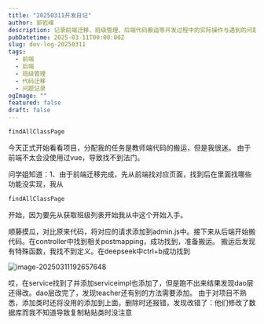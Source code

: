 ```yaml
---
title: "20250311开发日记"
author: 郭岩峰
description: 记录前端迁移、班级管理、后端代码搬运等开发过程中的实际操作与遇到的问题。
pubDatetime: 2025-03-11T00:00:00Z
slug: dev-log-20250311
tags:
  - 前端
  - 后端
  - 班级管理
  - 代码迁移
  - 问题记录
ogImage: ""
featured: false
draft: false
---
```


```java
findAllClassPage
```

今天正式开始看看项目，分配我的任务是教师端代码的搬运，但是我很迷。
由于前端不太会没使用过vue，导致找不到法门。

问学姐知道：1、由于前端迁移完成，先从前端找对应页面，找到后在里面找哪些功能没实现，我从

```java
findAllClassPage
```

开始，因为要先从获取班级列表开始我从中这个开始入手。

顺藤摸瓜，对比原来代码，将对应的请求添加到admin.js中。接下来从后端开始搬代码。在controller中找到相关postmapping，成功找到，准备搬运。
搬运后发现有特殊函数，我找不到定义。在deepseek中ctrl+b成功找到

![image-20250311192657648](@assets/images/image-20250311192657648.png)

哎，在service找到了并添加serviceimpl也添加了，但是跑不出来结果发现dao层还得改。dao层改完了，发现teacher还有别的方法需要添加。
由于对项目不熟悉，添加类时还将没用的添加到上面，删除时还报错，发现改错了：他们修改了数据库而我不知道导致复制粘贴类时没注意